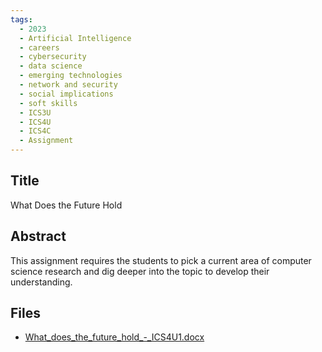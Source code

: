 ```yaml
---
tags:
  - 2023
  - Artificial Intelligence
  - careers
  - cybersecurity
  - data science
  - emerging technologies
  - network and security
  - social implications
  - soft skills
  - ICS3U
  - ICS4U
  - ICS4C
  - Assignment
---
```

    
## Title

What Does the Future Hold

## Abstract

This assignment requires the students to pick a  current area of computer science research and dig deeper into the topic to develop their understanding.

## Files

- [What_does_the_future_hold_-_ICS4U1.docx](resources/2023/Richard_VanDeWiele/What_does_the_future_hold_-_ICS4U1.docx)
